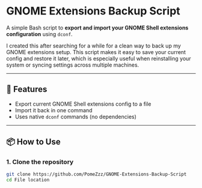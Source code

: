 # GNOME Extensions Backup Script

A simple Bash script to **export and import your GNOME Shell extensions configuration** using `dconf`.

I created this after searching for a while for a clean way to back up my GNOME extensions setup. This script makes it easy to save your current config and restore it later, which is especially useful when reinstalling your system or syncing settings across multiple machines.

---

## 🔧 Features

- Export current GNOME Shell extensions config to a file
- Import it back in one command
- Uses native `dconf` commands (no dependencies)

---

## 📦 How to Use

### 1. Clone the repository
```bash
git clone https://github.com/PomeZzz/GNOME-Extensions-Backup-Script
cd File location
```


